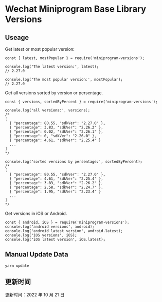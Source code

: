 
# Wechat Miniprogram Base Library Versions

## Useage

Get latest or most popular version:

```;
const { latest, mostPopular } = require('miniprogram-versions');

console.log('The latest version:', latest);
// 2.27.0

console.log('The most popular version:', mostPopular);
// 2.27.0

```

Get all versions sorted by version or persentage.

```
const { versions, sortedByPercent } = require('miniprogram-versions');

console.log('all versions:', versions);
/*
[
  { "percentage": 80.55, "sdkVer": "2.27.0" },
  { "percentage": 3.83, "sdkVer": "2.26.2" },
  { "percentage": 0.02, "sdkVer": "2.26.1" },
  { "percentage": 0, "sdkVer": "2.26.0" },
  { "percentage": 4.61, "sdkVer": "2.25.4" }
  ...
]
*/

console.log('sorted versions by persentage:', sortedByPercent);
/*
[
  { "percentage": 80.55, "sdkVer": "2.27.0" },
  { "percentage": 4.61, "sdkVer": "2.25.4" },
  { "percentage": 3.83, "sdkVer": "2.26.2" },
  { "percentage": 2.58, "sdkVer": "2.24.7" },
  { "percentage": 1.95, "sdkVer": "2.23.4" }
  ...
]
*/
```

Get versions in iOS or Android.

```
const { android, iOS } = require('miniprogram-versions');
console.log('android versions', android);
console.log('android latest version', android.latest);
console.log('iOS versions', iOS);
console.log('iOS latest version', iOS.latest);
```

## Manual Update Data

```
yarn update
```

## 更新时间

更新时间：2022 年 10 月 21 日
